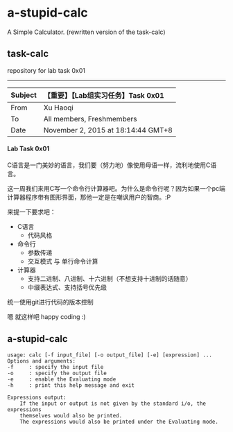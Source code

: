 # a-stupid-calc

A Simple Calculator. (rewritten version of the task-calc)

## task-calc

repository for lab task 0x01

---

| Subject        | 【重要】【Lab组实习任务】Task 0x01   |
| :------------- | :--------------------------------- |
| From           | Xu Haoqi                           |
| To             | All members, Freshmembers          |
| Date           | November 2, 2015 at 18:14:44 GMT+8 |

#### Lab Task 0x01

C语言是一门美妙的语言，我们要（努力地）像使用母语一样，流利地使用C语言。

这一周我们来用C写一个命令行计算器吧。为什么是命令行呢？因为如果一个pc端计算器程序带有图形界面，那他一定是在嘲讽用户的智商。:P

来提一下要求吧：
  - C语言
    - 代码风格
  - 命令行
    - 参数传递
    - 交互模式 与 单行命令计算
  - 计算器
    - 支持二进制、八进制、十六进制（不想支持十进制的话随意）
    - 中缀表达式、支持括号优先级

统一使用git进行代码的版本控制

嗯 就这样吧 happy coding :)

## a-stupid-calc

```
usage: calc [-f input_file] [-o output_file] [-e] [expression] ...
Options and arguments:
-f     : specify the input file
-o     : specify the output file
-e     : enable the Evaluating mode
-h     : print this help message and exit

Expressions output:
    If the input or output is not given by the standard i/o, the expressions
    themselves would also be printed.
    The expressions would also be printed under the Evaluating mode.
```
